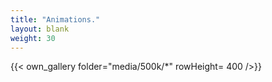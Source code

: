 ```yaml
---
title: "Animations."
layout: blank
weight: 30
---
```


{{< own_gallery folder="media/500k/*" rowHeight= 400 />}}